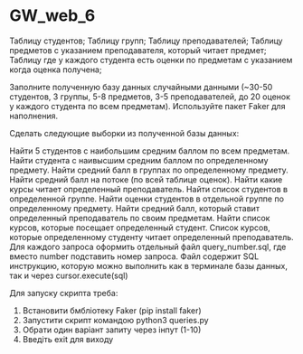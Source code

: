 # GW_web_6

Таблицу студентов;
Таблицу групп;
Таблицу преподавателей;
Таблицу предметов с указанием преподавателя, который читает предмет;
Таблицу где у каждого студента есть оценки по предметам с указанием когда оценка получена;

Заполните полученную базу данных случайными данными (~30-50 студентов, 3 группы, 5-8 предметов, 3-5 преподавателей,
до 20 оценок у каждого студента по всем предметам). Используйте пакет Faker для наполнения.

Сделать следующие выборки из полученной базы данных:

Найти 5 студентов с наибольшим средним баллом по всем предметам.
Найти студента с наивысшим средним баллом по определенному предмету.
Найти средний балл в группах по определенному предмету.
Найти средний балл на потоке (по всей таблице оценок).
Найти какие курсы читает определенный преподаватель.
Найти список студентов в определенной группе.
Найти оценки студентов в отдельной группе по определенному предмету.
Найти средний балл, который ставит определенный преподаватель по своим предметам.
Найти список курсов, которые посещает определенный студент.
Список курсов, которые определенному студенту читает определенный преподаватель.
Для каждого запроса оформить отдельный файл query_number.sql, где вместо number подставить номер запроса. 
Файл содержит SQL инструкцию, которую можно выполнить как в терминале базы данных, так и через cursor.execute(sql)

Для запуску скрипта треба:
1) Встановити бмбліотеку Faker (pip install faker)
2) Запустити скрипт командою python3 queries.py
3) Обрати один варіант запиту через інпут (1-10)
4) Введіть exit для виходу